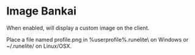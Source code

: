 # Image Bankai
When enabled, will display a custom image on the client.

Place a file named profile.png in %userprofile%\.runelite\ on Windows or ~/.runelite/ on Linux/OSX.